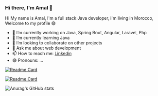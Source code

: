 ### Hi there, I'm Amal 👋

Hi My name is Amal, I'm a full stack Java developer, i'm living in Morocco, Welcome to my profile 😄


- 🔭 I’m currently working on Java, Spring Boot, Angular, Laravel, Php
- 🌱 I’m currently learning Java
- 👯 I’m looking to collaborate on other projects
- 💬 Ask me about web development
- 📫 How to reach me: <a href="https://www.linkedin.com/in/amal-mtahri-87a5701b8/" class="btn btn-primary" > Linkedin </a>
- 😄 Pronouns: ...


[![Readme Card](https://github-readme-stats.vercel.app/api/pin/?username=amalmtahri&repo=BamcoReport_Devops)](https://github.com/amalmtahri/BamcoReport_Devops)

[![Readme Card](https://github-readme-stats.vercel.app/api/pin/?username=amalmtahri&repo=CodingZone)](https://github.com/amalmtahri/CodingZone)




![Anurag's GitHub stats](https://github-readme-stats.vercel.app/api?username=amalmtahri&show_icons=true&theme=codeSTACKr)



